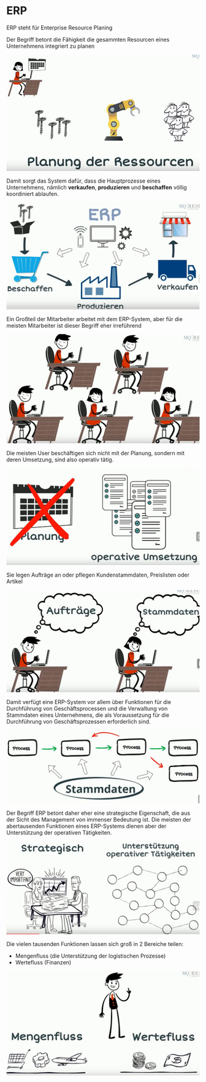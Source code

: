 # ERP

ERP steht für Enterprise Resource Planing

Der Begriff betont die Fähigkeit die gesammten Resourcen eines Unternehmens integriert zu planen

![erp01](pictures/erp01.JPG)

Damit sorgt das System dafür, dass die Hauptprozesse eines Unternehmens, nämlich **verkaufen**, **produzieren** und
**beschaffen** völlig koordiniert ablaufen.

![erp02](pictures/erp02.JPG)

Ein Großteil der Mitarbeiter arbeitet mit dem ERP-System, aber für die meisten Mitarbeiter ist dieser
Begriff eher irreführend

![erp03](pictures/erp03.JPG)

Die meisten User beschäftigen sich nicht mit der Planung, sondern mit deren Umsetzung, sind
also operativ tätig.

![erp04](pictures/erp04.JPG)

Sie legen Aufträge an oder pflegen Kundenstammdaten, Preislisten oder Artikel

![erp05](pictures/erp05.JPG)

Damit verfügt eine ERP-System vor allem über Funktionen für die Durchführung von Geschäftsprocessen
und die Verwaltung von Stammdaten eines Unternehmens, die als Voraussetzung für die Durchführung
von Geschäftsprozessen erforderlich sind.

![erp06](pictures/erp06.JPG)

Der Begriff ERP betont daher eher eine strategische Eigenschaft, die aus der Sicht des Management von
immenser Bedeutung ist. Die meisten der abertausenden Funktionen eines ERP-Systems dienen aber der
Unterstützung der operativen Tätigkeiten.

![erp07](pictures/erp07.JPG)

Die vielen tausenden Funktionen lassen sich groß in 2 Bereiche teilen:
- Mengenfluss (die Unterstützung der logistischen Prozesse)
- Wertefluss (Finanzen)

![erp07](pictures/erp08.JPG)









